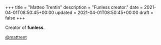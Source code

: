 +++
title = "Matteo Trentin"
description = "Funless creator."
date = 2021-04-01T08:50:45+00:00
updated = 2021-04-01T08:50:45+00:00
draft = false
+++

Creator of **funless**.

[@mattrent](https://github.com/mattrent)
